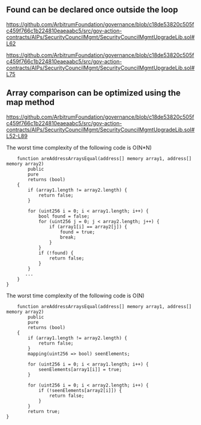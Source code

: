 ## Found can be declared once outside the loop

https://github.com/ArbitrumFoundation/governance/blob/c18de53820c505fc459f766c1b224810eaeaabc5/src/gov-action-contracts/AIPs/SecurityCouncilMgmt/SecurityCouncilMgmtUpgradeLib.sol#L62

https://github.com/ArbitrumFoundation/governance/blob/c18de53820c505fc459f766c1b224810eaeaabc5/src/gov-action-contracts/AIPs/SecurityCouncilMgmt/SecurityCouncilMgmtUpgradeLib.sol#L75

## Array comparison can be optimized using the map method

https://github.com/ArbitrumFoundation/governance/blob/c18de53820c505fc459f766c1b224810eaeaabc5/src/gov-action-contracts/AIPs/SecurityCouncilMgmt/SecurityCouncilMgmtUpgradeLib.sol#L52-L89

The worst time complexity of the following code is O(N*N)
``` solidity 
    function areAddressArraysEqual(address[] memory array1, address[] memory array2)
        public
        pure
        returns (bool)
    {
        if (array1.length != array2.length) {
            return false;
        }

        for (uint256 i = 0; i < array1.length; i++) {
            bool found = false;
            for (uint256 j = 0; j < array2.length; j++) {
                if (array1[i] == array2[j]) {
                    found = true;
                    break;
                }
            }
            if (!found) {
                return false;
            }
        }
       ...
    }
}
```

The worst time complexity of the following code is O(N)
``` solidity
    function areAddressArraysEqual(address[] memory array1, address[] memory array2)
        public
        pure
        returns (bool)
    {
        if (array1.length != array2.length) {
            return false;
        }
        mapping(uint256 => bool) seenElements;

        for (uint256 i = 0; i < array1.length; i++) {
            seenElements[array1[i]] = true;
        }

        for (uint256 i = 0; i < array2.length; i++) {
            if (!seenElements[array2[i]]) {
                return false;
            }
        }
        return true;
}

```
